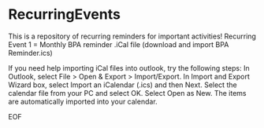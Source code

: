 # RecurringEvents
This is a repository of recurring reminders for important activities!
   Recurring Event 1 = Monthly BPA reminder .iCal file (download and import BPA Reminder.ics)

If you need help importing iCal files into outlook, try the following steps:
   In Outlook, select File > Open & Export > Import/Export.
   In Import and Export Wizard box, select Import an iCalendar (.ics) and then Next.
   Select the calendar file from your PC and select OK.
   Select Open as New. The items are automatically imported into your calendar.


EOF
